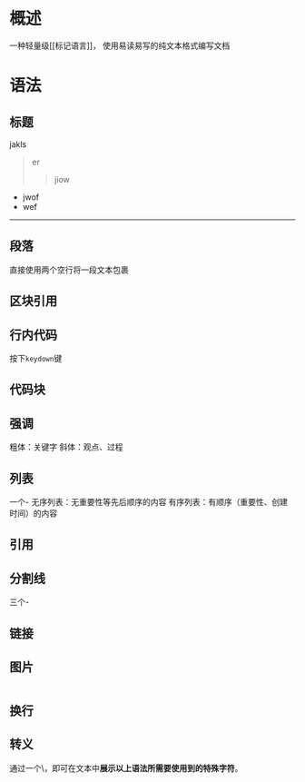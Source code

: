 # 概述
一种轻量级[[标记语言]]，
使用易读易写的纯文本格式编写文档
# 语法
## 标题
jakls
> er
>> jiow

- jwof
- wef
---

## 段落

直接使用两个空行将一段文本包裹

## 区块引用
## 行内代码
按下`keydown`键
## 代码块
## 强调
粗体：关键字
斜体：观点、过程
## 列表
一个-
无序列表：无重要性等先后顺序的内容
有序列表：有顺序（重要性、创建时间）的内容
## 引用

## 分割线
三个-
## 链接

## 图片
![]()
## 换行
## 转义
通过一个\，即可在文本中**展示以上语法所需要使用到的特殊字符**。
